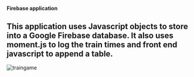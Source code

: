 #### Firebase application
## This application uses Javascript objects to store into a Google Firebase database. It also uses moment.js to log the train times and front end javascript to append a table.  
![traingame](https://user-images.githubusercontent.com/31020465/41064966-1c062c44-69ab-11e8-8c59-8da069e59940.png)
